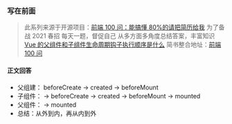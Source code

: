 ### 写在前面

> 此系列来源于开源项目：[前端 100 问：能搞懂 80%的请把简历给我](https://github.com/yygmind/blog/issues/43)
> 为了备战 2021 春招
> 每天一题，督促自己
> 从多方面多角度总结答案，丰富知识
> [Vue 的父组件和子组件生命周期钩子执行顺序是什么](https://github.com/Advanced-Frontend/Daily-Interview-Question/issues/128)
> 简书整合地址：[前端 100 问](https://www.jianshu.com/c/70e2e00df1b0)

#### 正文回答

- 父组建： beforeCreate -> created -> beforeMount
- 子组件： -> beforeCreate -> created -> beforeMount -> mounted
- 父组件： -> mounted
- 总结：从外到内，再从内到外
